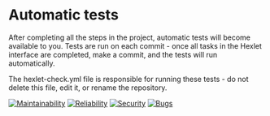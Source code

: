 # Automatic tests

After completing all the steps in the project, automatic tests will become available to you. Tests are run on each commit - once all tasks in the Hexlet interface are completed, make a commit, and the tests will run automatically.

The hexlet-check.yml file is responsible for running these tests - do not delete this file, edit it, or rename the repository.

[![Maintainability](https://sonarcloud.io/api/project_badges/measure?project=hexlet-code&metric=sqale_rating)](https://sonarcloud.io/summary/new_code?id=hexlet-code)
[![Reliability](https://sonarcloud.io/api/project_badges/measure?project=hexlet-code&metric=reliability_rating)](https://sonarcloud.io/summary/new_code?id=hexlet-code)
[![Security](https://sonarcloud.io/api/project_badges/measure?project=hexlet-code&metric=security_rating)](https://sonarcloud.io/summary/new_code?id=hexlet-code)
[![Bugs](https://sonarcloud.io/api/project_badges/measure?project=hexlet-code&metric=bugs)](https://sonarcloud.io/summary/new_code?id=hexlet-code)